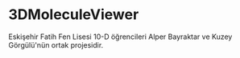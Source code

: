# 3DMoleculeViewer
Eskişehir Fatih Fen Lisesi 10-D öğrencileri Alper Bayraktar ve Kuzey Görgülü'nün ortak projesidir.
